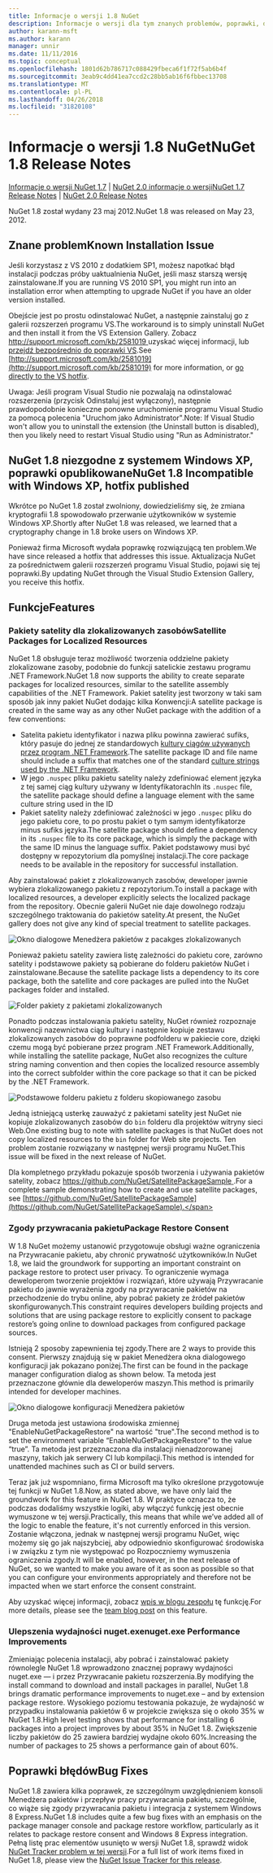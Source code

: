 ```yaml
---
title: Informacje o wersji 1.8 NuGet
description: Informacje o wersji dla tym znanych problemów, poprawki, dodatkowe funkcje i dcr 1.8 NuGet.
author: karann-msft
ms.author: karann
manager: unnir
ms.date: 11/11/2016
ms.topic: conceptual
ms.openlocfilehash: 1801d62b786717c088429fbeca6f1f72f5ab6b4f
ms.sourcegitcommit: 3eab9c4dd41ea7ccd2c28bb5ab16f6fbbec13708
ms.translationtype: MT
ms.contentlocale: pl-PL
ms.lasthandoff: 04/26/2018
ms.locfileid: "31820108"
---
```

# <a name="nuget-18-release-notes"></a><span data-ttu-id="10932-103">Informacje o wersji 1.8 NuGet</span><span class="sxs-lookup"><span data-stu-id="10932-103">NuGet 1.8 Release Notes</span></span>

<span data-ttu-id="10932-104">[Informacje o wersji NuGet 1.7](../release-notes/nuget-1.7.md) | [NuGet 2.0 informacje o wersji](../release-notes/nuget-2.0.md)</span><span class="sxs-lookup"><span data-stu-id="10932-104">[NuGet 1.7 Release Notes](../release-notes/nuget-1.7.md) | [NuGet 2.0 Release Notes](../release-notes/nuget-2.0.md)</span></span>

<span data-ttu-id="10932-105">NuGet 1.8 został wydany 23 maj 2012.</span><span class="sxs-lookup"><span data-stu-id="10932-105">NuGet 1.8 was released on May 23, 2012.</span></span>

## <a name="known-installation-issue"></a><span data-ttu-id="10932-106">Znane problem</span><span class="sxs-lookup"><span data-stu-id="10932-106">Known Installation Issue</span></span>
<span data-ttu-id="10932-107">Jeśli korzystasz z VS 2010 z dodatkiem SP1, możesz napotkać błąd instalacji podczas próby uaktualnienia NuGet, jeśli masz starszą wersję zainstalowane.</span><span class="sxs-lookup"><span data-stu-id="10932-107">If you are running VS 2010 SP1, you might run into an installation error when attempting to upgrade NuGet if you have an older version installed.</span></span>

<span data-ttu-id="10932-108">Obejście jest po prostu odinstalować NuGet, a następnie zainstaluj go z galerii rozszerzeń programu VS.</span><span class="sxs-lookup"><span data-stu-id="10932-108">The workaround is to simply uninstall NuGet and then install it from the VS Extension Gallery.</span></span>  <span data-ttu-id="10932-109">Zobacz [ http://support.microsoft.com/kb/2581019 ](http://support.microsoft.com/kb/2581019) uzyskać więcej informacji, lub [przejdź bezpośrednio do poprawki VS](http://bit.ly/vsixcertfix).</span><span class="sxs-lookup"><span data-stu-id="10932-109">See [http://support.microsoft.com/kb/2581019](http://support.microsoft.com/kb/2581019) for more information, or [go directly to the VS hotfix](http://bit.ly/vsixcertfix).</span></span>

<span data-ttu-id="10932-110">Uwaga: Jeśli program Visual Studio nie pozwalają na odinstalować rozszerzenia (przycisk Odinstaluj jest wyłączony), następnie prawdopodobnie konieczne ponowne uruchomienie programu Visual Studio za pomocą polecenia "Uruchom jako Administrator".</span><span class="sxs-lookup"><span data-stu-id="10932-110">Note: If Visual Studio won't allow you to uninstall the extension (the Uninstall button is disabled), then you likely need to restart Visual Studio using "Run as Administrator."</span></span>

## <a name="nuget-18-incompatible-with-windows-xp-hotfix-published"></a><span data-ttu-id="10932-111">NuGet 1.8 niezgodne z systemem Windows XP, poprawki opublikowane</span><span class="sxs-lookup"><span data-stu-id="10932-111">NuGet 1.8 Incompatible with Windows XP, hotfix published</span></span>

<span data-ttu-id="10932-112">Wkrótce po NuGet 1.8 został zwolniony, dowiedzieliśmy się, że zmiana kryptografii 1.8 spowodowało przerwanie użytkowników w systemie Windows XP.</span><span class="sxs-lookup"><span data-stu-id="10932-112">Shortly after NuGet 1.8 was released, we learned that a cryptography change in 1.8 broke users on Windows XP.</span></span>

<span data-ttu-id="10932-113">Ponieważ firma Microsoft wydała poprawkę rozwiązującą ten problem.</span><span class="sxs-lookup"><span data-stu-id="10932-113">We have since released a hotfix that addresses this issue.</span></span>  <span data-ttu-id="10932-114">Aktualizacja NuGet za pośrednictwem galerii rozszerzeń programu Visual Studio, pojawi się tej poprawki.</span><span class="sxs-lookup"><span data-stu-id="10932-114">By updating NuGet through the Visual Studio Extension Gallery, you receive this hotfix.</span></span>

## <a name="features"></a><span data-ttu-id="10932-115">Funkcje</span><span class="sxs-lookup"><span data-stu-id="10932-115">Features</span></span>

### <a name="satellite-packages-for-localized-resources"></a><span data-ttu-id="10932-116">Pakiety satelity dla zlokalizowanych zasobów</span><span class="sxs-lookup"><span data-stu-id="10932-116">Satellite Packages for Localized Resources</span></span>
<span data-ttu-id="10932-117">NuGet 1.8 obsługuje teraz możliwość tworzenia oddzielne pakiety zlokalizowane zasoby, podobnie do funkcji satelickie zestawu programu .NET Framework.</span><span class="sxs-lookup"><span data-stu-id="10932-117">NuGet 1.8 now supports the ability to create separate packages for localized resources, similar to the satellite assembly capabilities of the .NET Framework.</span></span>  <span data-ttu-id="10932-118">Pakiet satelity jest tworzony w taki sam sposób jak inny pakiet NuGet dodając kilka Konwencji:</span><span class="sxs-lookup"><span data-stu-id="10932-118">A satellite package is created in the same way as any other NuGet package with the addition of a few conventions:</span></span>

* <span data-ttu-id="10932-119">Satelita pakietu identyfikator i nazwa pliku powinna zawierać sufiks, który pasuje do jednej ze standardowych [kultury ciągów używanych przez program .NET Framework](http://msdn.microsoft.com/goglobal/bb896001.aspx).</span><span class="sxs-lookup"><span data-stu-id="10932-119">The satellite package ID and file name should include a suffix that matches one of the standard [culture strings used by the .NET Framework](http://msdn.microsoft.com/goglobal/bb896001.aspx).</span></span>
* <span data-ttu-id="10932-120">W jego `.nuspec` pliku pakietu satelity należy zdefiniować element języka z tej samej ciąg kultury używany w Identyfikatorach</span><span class="sxs-lookup"><span data-stu-id="10932-120">In its `.nuspec` file, the satellite package should define a language element with the same culture string used in the ID</span></span>
* <span data-ttu-id="10932-121">Pakiet satelity należy zdefiniować zależności w jego `.nuspec` pliku do jego pakietu core, to po prostu pakiet o tym samym identyfikatorze minus sufiks języka.</span><span class="sxs-lookup"><span data-stu-id="10932-121">The satellite package should define a dependency in its `.nuspec` file to its core package, which is simply the package with the same ID minus the language suffix.</span></span>  <span data-ttu-id="10932-122">Pakiet podstawowy musi być dostępny w repozytorium dla pomyślnej instalacji.</span><span class="sxs-lookup"><span data-stu-id="10932-122">The core package needs to be available in the repository for successful installation.</span></span>

<span data-ttu-id="10932-123">Aby zainstalować pakiet z zlokalizowanych zasobów, deweloper jawnie wybiera zlokalizowanego pakietu z repozytorium.</span><span class="sxs-lookup"><span data-stu-id="10932-123">To install a package with localized resources, a developer explicitly selects the localized package from the repository.</span></span> <span data-ttu-id="10932-124">Obecnie galerii NuGet nie daje dowolnego rodzaju szczególnego traktowania do pakietów satelity.</span><span class="sxs-lookup"><span data-stu-id="10932-124">At present, the NuGet gallery does not give any kind of special treatment to satellite packages.</span></span>

![Okno dialogowe Menedżera pakietów z pacakges zlokalizowanych](./media/dlg-w-loc-packs.png)

<span data-ttu-id="10932-126">Ponieważ pakietu satelity zawiera listę zależności do pakietu core, zarówno satelity i podstawowe pakiety są pobierane do folderu pakietów NuGet i zainstalowane.</span><span class="sxs-lookup"><span data-stu-id="10932-126">Because the satellite package lists a dependency to its core package, both the satellite and core packages are pulled into the NuGet packages folder and installed.</span></span>

![Folder pakiety z pakietami zlokalizowanych](./media/fldr-loc-packs.png)

<span data-ttu-id="10932-128">Ponadto podczas instalowania pakietu satelity, NuGet również rozpoznaje konwencji nazewnictwa ciąg kultury i następnie kopiuje zestawu zlokalizowanych zasobów do poprawne podfolderu w pakiecie core, dzięki czemu mogą być pobierane przez program .NET Framework.</span><span class="sxs-lookup"><span data-stu-id="10932-128">Additionally, while installing the satellite package, NuGet also recognizes the culture string naming convention and then copies the localized resource assembly into the correct subfolder within the core package so that it can be picked by the .NET Framework.</span></span>

![Podstawowe folderu pakietu z folderu skopiowanego zasobu](./media/fldr-copied-loc.png)

<span data-ttu-id="10932-130">Jedną istniejącą usterkę zauważyć z pakietami satelity jest NuGet nie kopiuje zlokalizowanych zasobów do `bin` folderu dla projektów witryny sieci Web.</span><span class="sxs-lookup"><span data-stu-id="10932-130">One existing bug to note with satellite packages is that NuGet does not copy localized resources to the `bin` folder for Web site projects.</span></span>  <span data-ttu-id="10932-131">Ten problem zostanie rozwiązany w następnej wersji programu NuGet.</span><span class="sxs-lookup"><span data-stu-id="10932-131">This issue will be fixed in the next release of NuGet.</span></span>

<span data-ttu-id="10932-132">Dla kompletnego przykładu pokazuje sposób tworzenia i używania pakietów satelity, zobacz [ https://github.com/NuGet/SatellitePackageSample ](https://github.com/NuGet/SatellitePackageSample).</span><span class="sxs-lookup"><span data-stu-id="10932-132">For a complete sample demonstrating how to create and use satellite packages, see [https://github.com/NuGet/SatellitePackageSample](https://github.com/NuGet/SatellitePackageSample).</span></span>

### <a name="package-restore-consent"></a><span data-ttu-id="10932-133">Zgody przywracania pakietu</span><span class="sxs-lookup"><span data-stu-id="10932-133">Package Restore Consent</span></span>
<span data-ttu-id="10932-134">W 1.8 NuGet możemy ustanowić przygotowuje obsługi ważne ograniczenia na Przywracanie pakietu, aby chronić prywatność użytkowników.</span><span class="sxs-lookup"><span data-stu-id="10932-134">In NuGet 1.8, we laid the groundwork for supporting an important constraint on package restore to protect user privacy.</span></span> <span data-ttu-id="10932-135">To ograniczenie wymaga deweloperom tworzenie projektów i rozwiązań, które używają Przywracanie pakietu do jawnie wyrażenia zgody na przywracanie pakietów na przechodzenie do trybu online, aby pobrać pakiety ze źródeł pakietów skonfigurowanych.</span><span class="sxs-lookup"><span data-stu-id="10932-135">This constraint requires developers building projects and solutions that are using package restore to explicitly consent to package restore’s going online to download packages from configured package sources.</span></span>

<span data-ttu-id="10932-136">Istnieją 2 sposoby zapewnienia tej zgody.</span><span class="sxs-lookup"><span data-stu-id="10932-136">There are 2 ways to provide this consent.</span></span> <span data-ttu-id="10932-137">Pierwszy znajdują się w pakiet Menedżera okna dialogowego konfiguracji jak pokazano poniżej.</span><span class="sxs-lookup"><span data-stu-id="10932-137">The first can be found in the package manager configuration dialog as shown below.</span></span>  <span data-ttu-id="10932-138">Ta metoda jest przeznaczone głównie dla deweloperów maszyn.</span><span class="sxs-lookup"><span data-stu-id="10932-138">This method is primarily intended for developer machines.</span></span>

![Okno dialogowe konfiguracji Menedżera pakietów](./media/pr-consent-configdlg.png)

<span data-ttu-id="10932-140">Druga metoda jest ustawiona środowiska zmiennej "EnableNuGetPackageRestore" na wartość "true".</span><span class="sxs-lookup"><span data-stu-id="10932-140">The second method is to set the environment variable “EnableNuGetPackageRestore” to the value “true”.</span></span>  <span data-ttu-id="10932-141">Ta metoda jest przeznaczona dla instalacji nienadzorowanej maszyny, takich jak serwery CI lub kompilacji.</span><span class="sxs-lookup"><span data-stu-id="10932-141">This method is intended for unattended machines such as CI or build servers.</span></span>

<span data-ttu-id="10932-142">Teraz jak już wspomniano, firma Microsoft ma tylko określone przygotowuje tej funkcji w NuGet 1.8.</span><span class="sxs-lookup"><span data-stu-id="10932-142">Now, as stated above, we have only laid the groundwork for this feature in NuGet 1.8.</span></span>  <span data-ttu-id="10932-143">W praktyce oznacza to, że podczas dodaliśmy wszystkie logiki, aby włączyć funkcję jest obecnie wymuszone w tej wersji.</span><span class="sxs-lookup"><span data-stu-id="10932-143">Practically, this means that while we’ve added all of the logic to enable the feature, it's not currently enforced in this version.</span></span> <span data-ttu-id="10932-144">Zostanie włączona, jednak w następnej wersji programu NuGet, więc możemy się go jak najszybciej, aby odpowiednio skonfigurować środowiska i w związku z tym nie występować po Rozpoczniemy wymuszenia ograniczenia zgody.</span><span class="sxs-lookup"><span data-stu-id="10932-144">It will be enabled, however, in the next release of NuGet, so we wanted to make you aware of it as soon as possible so that you can configure your environments appropriately and therefore not be impacted when we start enforce the consent constraint.</span></span>

<span data-ttu-id="10932-145">Aby uzyskać więcej informacji, zobacz [wpis w blogu zespołu](http://blog.nuget.org/20120518/package-restore-and-consent.html) tę funkcję.</span><span class="sxs-lookup"><span data-stu-id="10932-145">For more details, please see the [team blog post](http://blog.nuget.org/20120518/package-restore-and-consent.html) on this feature.</span></span>

### <a name="nugetexe-performance-improvements"></a><span data-ttu-id="10932-146">Ulepszenia wydajności nuget.exe</span><span class="sxs-lookup"><span data-stu-id="10932-146">nuget.exe Performance Improvements</span></span>
<span data-ttu-id="10932-147">Zmieniając polecenia instalacji, aby pobrać i zainstalować pakiety równolegle NuGet 1.8 wprowadzono znacznej poprawy wydajności nuget.exe — i przez Przywracanie pakietu rozszerzenia.</span><span class="sxs-lookup"><span data-stu-id="10932-147">By modifying the install command to download and install packages in parallel, NuGet 1.8 brings dramatic performance improvements to nuget.exe – and by extension package restore.</span></span>  <span data-ttu-id="10932-148">Wysokiego poziomu testowania pokazuje, że wydajność w przypadku instalowania pakietów 6 w projekcie zwiększa się o około 35% w NuGet 1.8.</span><span class="sxs-lookup"><span data-stu-id="10932-148">High level testing shows that performance for installing 6 packages into a project improves by about 35% in NuGet 1.8.</span></span>  <span data-ttu-id="10932-149">Zwiększenie liczby pakietów do 25 zawiera bardziej wydajne około 60%.</span><span class="sxs-lookup"><span data-stu-id="10932-149">Increasing the number of packages to 25 shows a performance gain of about 60%.</span></span>

## <a name="bug-fixes"></a><span data-ttu-id="10932-150">Poprawki błędów</span><span class="sxs-lookup"><span data-stu-id="10932-150">Bug Fixes</span></span>
<span data-ttu-id="10932-151">NuGet 1.8 zawiera kilka poprawek, ze szczególnym uwzględnieniem konsoli Menedżera pakietów i przepływ pracy przywracania pakietu, szczególnie, co wiąże się zgody przywracania pakietu i integracja z systemem Windows 8 Express.</span><span class="sxs-lookup"><span data-stu-id="10932-151">NuGet 1.8 includes quite a few bug fixes with an emphasis on the package manager console and package restore workflow, particularly as it relates to package restore consent and Windows 8 Express integration.</span></span>
<span data-ttu-id="10932-152">Pełną listę prac elementów usunięto w wersji NuGet 1.8, sprawdź widok [NuGet Tracker problem w tej wersji](http://nuget.codeplex.com/workitem/list/advanced?keyword=&status=Closed&type=All&priority=All&release=NuGet%201.8&assignedTo=All&component=All&sortField=Votes&sortDirection=Descending&page=0).</span><span class="sxs-lookup"><span data-stu-id="10932-152">For a full list of work items fixed in NuGet 1.8, please view the [NuGet Issue Tracker for this release](http://nuget.codeplex.com/workitem/list/advanced?keyword=&status=Closed&type=All&priority=All&release=NuGet%201.8&assignedTo=All&component=All&sortField=Votes&sortDirection=Descending&page=0).</span></span>
